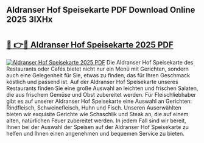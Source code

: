 ## Aldranser Hof Speisekarte PDF Download Online 2025 3IXHx

# <h2><a href="http://gc5faa.nevu.top/?p=Aldranser+Hof+Speisekarte">🔗 👉🔴 Aldranser Hof Speisekarte 2025 PDF</a></h2>

[![Aldranser Hof Speisekarte 2025 PDF](https://i.imgur.com/dBaPXMq.png)](http://gc5faa.nevu.top/?p=Aldranser+Hof+Speisekarte)
Die Aldranser Hof Speisekarte des Restaurants oder Cafés bietet nicht nur ein Menü mit Gerichten, sondern auch eine Gelegenheit für Sie, etwas zu finden, das für Ihren Geschmack köstlich und passend ist. Auf der Aldranser Hof Speisekarte unseres Restaurants finden Sie eine große Auswahl an leichten und frischen Salaten, die aus frischem Gemüse und Obst zubereitet werden. Für Fleischliebhaber gibt es auf unserer Aldranser Hof Speisekarte eine Auswahl an Gerichten: Rindfleisch, Schweinefleisch, Huhn und Fisch. Unseren Auserwählten bieten wir exquisite Gerichte wie Schaschlik und Steak an, die auf einem alten, natürlichen Feuer zubereitet werden. In jedem Fall sind wir bereit, Ihnen bei der Auswahl der Speisen auf der Aldranser Hof Speisekarte zu helfen und Ihnen einen angenehmen und bequemen Service zu bieten.
